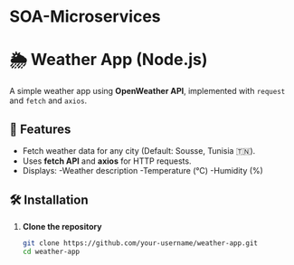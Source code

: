 # SOA-Microservices

# 🌦 Weather App (Node.js)  

A simple weather app using **OpenWeather API**, implemented with `request`  and  `fetch` and `axios`.  

## 🚀 Features
- Fetch weather data for any city (Default: Sousse, Tunisia 🇹🇳).
- Uses **fetch API** and **axios** for HTTP requests.
- Displays:
  -Weather description
  -Temperature (°C)
  -Humidity (%)

## 🛠 Installation
1. **Clone the repository**  
   ```sh
   git clone https://github.com/your-username/weather-app.git
   cd weather-app
